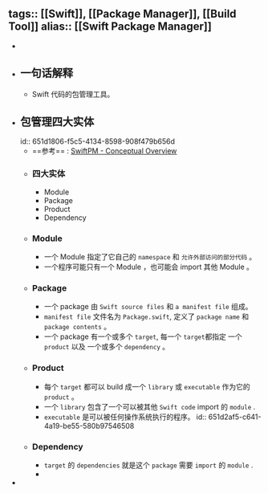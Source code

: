 tags:: [[Swift]], [[Package Manager]], [[Build Tool]] 
alias:: [[Swift Package Manager]]
---

-
- ## 一句话解释
	- Swift 代码的包管理工具。
- ## 包管理四大实体
  id:: 651d1806-f5c5-4134-8598-908f479b656d
	- ==参考== : [SwiftPM - Conceptual Overview](https://www.swift.org/package-manager/)
	- ### 四大实体
		- Module
		- Package
		- Product
		- Dependency
	- ### Module
		- 一个 Module 指定了它自己的 `namespace` 和 `允许外部访问的部分代码` 。
		- 一个程序可能只有一个 Module ，也可能会 import 其他 Module 。
	- ### Package
		- 一个 package 由 `Swift source files` 和 `a manifest file` 组成。
		- `manifest file` 文件名为 `Package.swift`, 定义了 `package name` 和 `package contents` 。
		- 一个 package 有一个或多个 `target`, 每一个 `target`都指定 一个 `product` 以及 一个或多个 `dependency` 。
	- ### Product
		- 每个 `target` 都可以 build 成一个 `library` 或 `executable` 作为它的 `product` 。
		- 一个 `library` 包含了一个可以被其他 `Swift code` import 的 `module` .
		- `executable` 是可以被任何操作系统执行的程序。
		  id:: 651d2af5-c641-4a19-be55-580b97546508
	- ### Dependency
		- `target` 的 `dependencies` 就是这个 `package` 需要 `import` 的 `module` .
		-
-
